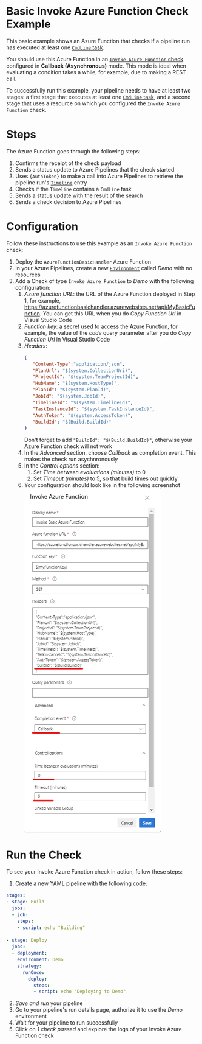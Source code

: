 ﻿# Basic Invoke Azure Function Check Example
 
This basic example shows an Azure Function that checks if a pipeline run has executed at least one [`CmdLine` task](https://learn.microsoft.com/azure/devops/pipelines/tasks/reference/cmd-line-v2). 

You should use this Azure Function in an [`Invoke Azure Function` check](https://learn.microsoft.com/azure/devops/pipelines/process/approvals?#invoke-azure-function) configured in **Callback (Asynchronous)** mode. This mode is ideal when evaluating a condition takes a while, for example, due to making a REST call.

To successfully run this example, your pipeline needs to have at least two stages: a first stage that executes at least one [`CmdLine` task](https://learn.microsoft.com/azure/devops/pipelines/tasks/reference/cmd-line-v2), and a second stage that uses a resource on which you configured the `Invoke Azure Function` check.

# Steps 

The Azure Function goes through the following steps:

1. Confirms the receipt of the check payload
2. Sends a status update to Azure Pipelines that the check started
3. Uses `{AuthToken}` to make a call into Azure Pipelines to retrieve the pipeline run's [`Timeline`](https://learn.microsoft.com/rest/api/azure/devops/build/timeline/get) entry
4. Checks if the `Timeline` contains a `CmdLine` task
5. Sends a status update with the result of the search
6. Sends a check decision to Azure Pipelines

# Configuration

Follow these instructions to use this example as an `Invoke Azure Function` check:
1. Deploy the `AzureFunctionBasicHandler` Azure Function
2. In your Azure Pipelines, create a new [`Environment`](https://learn.microsoft.com/azure/devops/pipelines/process/environments) called _Demo_ with no resources
3. Add a Check of type `Invoke Azure Function` to _Demo_ with the following configuration:
   1. _Azure function URL_: the URL of the Azure Function deployed in Step 1, for example, https://azurefunctionbasichandler.azurewebsites.net/api/MyBasicFunction. You can get this URL when you do _Copy Function Url_ in Visual Studio Code
   2. _Function key_: a secret used to access the Azure Function, for example, the value of the _code_ query parameter after you do _Copy Function Url_ in Visual Studio Code
   3. _Headers_:
        ```json
        {
           "Content-Type":"application/json", 
           "PlanUrl": "$(system.CollectionUri)", 
           "ProjectId": "$(system.TeamProjectId)", 
           "HubName": "$(system.HostType)", 
           "PlanId": "$(system.PlanId)", 
           "JobId": "$(system.JobId)", 
           "TimelineId": "$(system.TimelineId)", 
           "TaskInstanceId": "$(system.TaskInstanceId)", 
           "AuthToken": "$(system.AccessToken)",
           "BuildId": "$(Build.BuildId)"
        }
        ```
        Don't forget to add `"BuildId": "$(Build.BuildId)"`, otherwise your Azure Function check will not work
   3. In the _Advanced_ section, choose _Callback_ as completion event. This makes the check run asychnronously
   4. In the _Control options_ section: 
      1. Set _Time between evaluations (minutes)_ to 0
      2. Set _Timeout (minutes)_ to 5, so that build times out quickly
   5. Your configuration should look like in the following screenshot<br/>
      ![Configuration settings for basic async Invoke Azure Function check](Pictures/BasicCheckAsyncConfiguration.png?raw=true)

# Run the Check
To see your Invoke Azure Function check in action, follow these steps:
1. Create a new YAML pipeline with the following code:
```yml
stages:
- stage: Build
  jobs:
  - job:
    steps:
    - script: echo "Building"

- stage: Deploy
  jobs:
  - deployment: 
    environment: Demo
    strategy:
      runOnce:
        deploy:
          steps:
          - script: echo "Deploying to Demo"
```
2. _Save and run_ your pipeline
3. Go to your pipeline's run details page, authorize it to use the _Demo_ environment
4. Wait for your pipeline to run successfully
5. Click on _1 check passed_ and explore the logs of your Invoke Azure Function check

